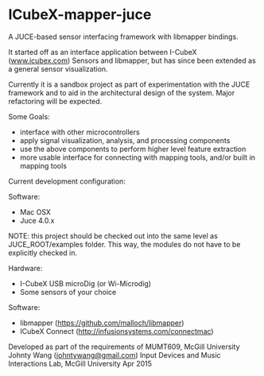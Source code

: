 # ICubeX-mapper-juce

A JUCE-based sensor interfacing framework with libmapper bindings.

It started off as an interface application between I-CubeX (www.icubex.com) Sensors and libmapper, but has since been extended as a general sensor visualization.

Currently it is a sandbox project as part of experimentation with the JUCE framework and to aid in the architectural design of the system. Major refactoring will be expected.

Some Goals:

- interface with other microcontrollers
- apply signal visualization, analysis, and processing components
- use the above components to perform higher level feature extraction
- more usable interface for connecting with mapping tools, and/or built in mapping tools


Current development configuration:

Software:
- Mac OSX
- Juce 4.0.x 

NOTE: this project should be checked out into the same level as JUCE_ROOT/examples folder. This way, the modules do not have to be explicitly checked in.

Hardware:
- I-CubeX USB microDig (or Wi-Microdig)
- Some sensors of your choice

Software:
- libmapper (https://github.com/malloch/libmapper)
- ICubeX Connect (http://infusionsystems.com/connectmac)

Developed as part of the requirements of MUMT609, McGill University
Johnty Wang (johntywang@gmail.com)
Input Devices and Music Interactions Lab, McGill University
Apr 2015
